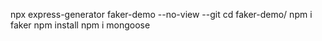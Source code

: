 npx express-generator faker-demo  --no-view --git
cd faker-demo/
npm i faker
npm install
npm i mongoose